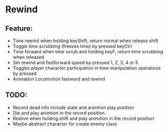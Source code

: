 # Rewind

## Feature:
+ Time rewind when holding keyShift, return normal when release shift
+ Toggle time scrubbing (freezes time) by pressed keyCtrl
+ Time forward when time scrub and holding keyF, return time scrubbing when released
+ Set rewind and fastforward speed by pressed 1, 2, 3, 4 or 5
+ Toggles player character participation in time manipulation operations by pressed 
+ Animation Locomotion fastword and rewind

## TODO:
+ Record dead info include state and animtion play position
+ Die and play animtion in the record position
+ Realive when holding shift and play animition in the record position
+ Maybe abstract character for create enemy class